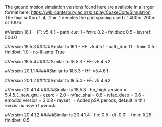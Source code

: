 The ground motion simulation versions found here are available in a larger format here: https://wiki.canterbury.ac.nz/display/QuakeCore/Simulation
The final suffix of .4, .2 or .1 denotes the grid spacing used of 400m, 200m or 100m

#Version 16.1
    - HF: v5.4.5
    - path_dur: 1
    - fmin: 0.2
    - fmidbot: 0.5
    - lsvsref: 500.0
    
#Version 18.5.3
#####Similar to 16.1
    - HF: v5.4.5.1
    - path_dur: 11
    - fmin: 0.5
    - fmidbot: 1.0
    - no-lf-amp: True

#Version 18.5.4
#####Similar to 18.5.3
    - HF: v5.4.5.2
    
#Version 20.1.1
#####Similar to 18.5.3
    - HF: v5.4.6.1
    
#Version 20.1.2
#####Similar to 18.5.4
    - HF: v5.4.6.2
    
#Version 20.4.1.4
#####Similar to 18.5.3
    - hb_high version = 5.4.5.3_new_gnu
    - czero = 2.0
    - rvfac_shal = 0.6
    - rvfac_deep = 0.6
    - emod3d version = 3.0.8
    - rayset 1
    - Added pSA periods, default in this version is now 31 periods 

#Version 20.4.1.2
#####Similar to 20.4.1.4
    - flo: 0.5
    - dt: 0.01
    - fmin: 0.25
    - fmidbot: 0.5 

